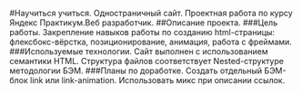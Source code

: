#Научиться учиться. Одностраничный сайт.
Проектная работа по курсу Яндекс Практикум.Веб разработчик.
##Описание проекта.
###Цель работы.
Закрепление навыков работы по созданию html-страницы: флексбокс-вёрстка, позиционирование, анимация, работа с фреймами.
###Используемые технологии.
Сайт выполнен с использованием семантики HTML.
Структура файлов соответствует Nested-структуре методологии БЭМ.
###Планы по доработке.
Создать отдельный БЭМ-блок link или link-animation. Использовать микс при описании ссылок.
